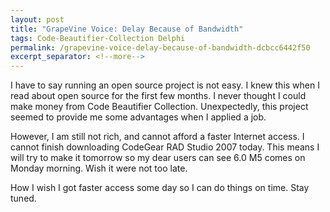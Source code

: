 ```yaml
---
layout: post
title: "GrapeVine Voice: Delay Because of Bandwidth"
tags: Code-Beautifier-Collection Delphi
permalink: /grapevine-voice-delay-because-of-bandwidth-dcbcc6442f50
excerpt_separator: <!--more-->
---
```

I have to say running an open source project is not easy. I knew this when I read about open source for the first few months. I never thought I could make money from Code Beautifier Collection. Unexpectedly, this project seemed to provide me some advantages when I applied a job.

However, I am still not rich, and cannot afford a faster Internet access. I cannot finish downloading CodeGear RAD Studio 2007 today. This means I will try to make it tomorrow so my dear users can see 6.0 M5 comes on Monday morning. Wish it were not too late.

How I wish I got faster access some day so I can do things on time. Stay tuned.
<!--more-->